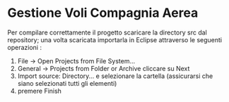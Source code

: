 # Gestione Voli Compagnia Aerea

Per compilare correttamente il progetto scaricare la directory src dal repository; una volta scaricata importarla in Eclipse attraverso le seguenti operazioni : 

  1) File -> Open Projects from File System… 
  2) General -> Projects from Folder or Archive  cliccare su Next
  3) Import source: Directory... e selezionare la cartella (assicurarsi che siano selezionati tutti gli elementi)
  4) premere Finish 
